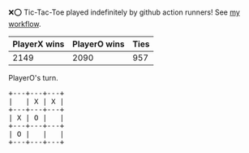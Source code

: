 :x::o: Tic-Tac-Toe played indefinitely by github action runners! See [my workflow](.github/workflows/play.yaml).

|PlayerX wins|PlayerO wins|Ties|
|-|-|-|
|2149|2090|957|

PlayerO's turn.

<pre>
+---+---+---+
|   | X | X |
+---+---+---+
| X | O |   |
+---+---+---+
| O |   |   |
+---+---+---+
</pre>